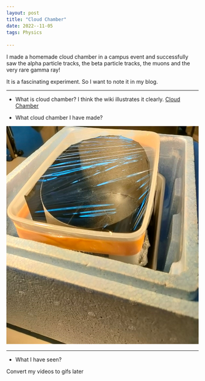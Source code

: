 ```yaml
---
layout: post
title: "Cloud Chamber"
date: 2022--11-05
tags: Physics

---
```


I made a homemade cloud chamber in a campus event  and successfully saw the alpha particle tracks, the beta particle tracks, the muons and the very rare gamma ray!

It is a fascinating experiment. 
So I want to note it in my blog.

------
+ What is cloud chamber?
I think the wiki illustrates it clearly.
[Cloud Chamber](https://en.wikipedia.org/wiki/Cloud_chamber)


+ What cloud chamber I have made?

 ![001](/docs/assets/img/CloudChamber/001.jpg)
 

------
+ What I have seen?

Convert my videos to gifs later


